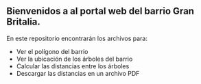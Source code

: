 ## Bienvenidos a al portal web del barrio Gran Britalia.

En este repositorio encontrarán los archivos para:

* Ver el polígono del barrio
* Ver la ubicación de los árboles del barrio
* Calcular las distancias entre los árboles
* Descargar las distancias en un archivo PDF